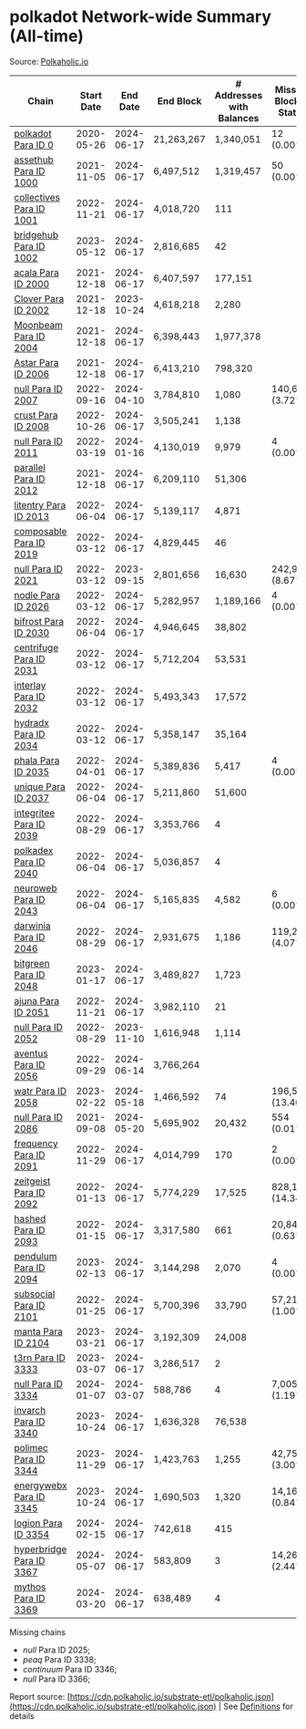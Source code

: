 # polkadot Network-wide Summary (All-time)

Source: [Polkaholic.io](https://polkaholic.io)


| Chain            | Start Date | End Date | End Block | # Addresses with Balances | Missing Blocks / Status |
| ---------------- | ---------- | ---------| --------- | ------------------------- | ----------------------- |
| [polkadot Para ID 0](/polkadot/0-polkadot) | 2020-05-26 | 2024-06-17 | 21,263,267 |  1,340,051 | 12 (0.00%)  |
| [assethub Para ID 1000](/polkadot/1000-assethub) | 2021-11-05 | 2024-06-17 | 6,497,512 |  1,319,457 | 50 (0.00%)  |
| [collectives Para ID 1001](/polkadot/1001-collectives) | 2022-11-21 | 2024-06-17 | 4,018,720 |  111 |    |
| [bridgehub Para ID 1002](/polkadot/1002-bridgehub) | 2023-05-12 | 2024-06-17 | 2,816,685 |  42 |    |
| [acala Para ID 2000](/polkadot/2000-acala) | 2021-12-18 | 2024-06-17 | 6,407,597 |  177,151 |    |
| [Clover Para ID 2002](/polkadot/2002-clover) | 2021-12-18 | 2023-10-24 | 4,618,218 |  2,280 |    |
| [Moonbeam Para ID 2004](/polkadot/2004-moonbeam) | 2021-12-18 | 2024-06-17 | 6,398,443 |  1,977,378 |    |
| [Astar Para ID 2006](/polkadot/2006-astar) | 2021-12-18 | 2024-06-17 | 6,413,210 |  798,320 |    |
| [null Para ID 2007](/polkadot/2007-kapex) | 2022-09-16 | 2024-04-10 | 3,784,810 |  1,080 | 140,668 (3.72%)  |
| [crust Para ID 2008](/polkadot/2008-crust) | 2022-10-26 | 2024-06-17 | 3,505,241 |  1,138 |    |
| [null Para ID 2011](/polkadot/2011-equilibrium) | 2022-03-19 | 2024-01-16 | 4,130,019 |  9,979 | 4 (0.00%)  |
| [parallel Para ID 2012](/polkadot/2012-parallel) | 2021-12-18 | 2024-06-17 | 6,209,110 |  51,306 |    |
| [litentry Para ID 2013](/polkadot/2013-litentry) | 2022-06-04 | 2024-06-17 | 5,139,117 |  4,871 |    |
| [composable Para ID 2019](/polkadot/2019-composable) | 2022-03-12 | 2024-06-17 | 4,829,445 |  46 |    |
| [null Para ID 2021](/polkadot/2021-efinity) | 2022-03-12 | 2023-09-15 | 2,801,656 |  16,630 | 242,949 (8.67%)  |
| [nodle Para ID 2026](/polkadot/2026-nodle) | 2022-03-12 | 2024-06-17 | 5,282,957 |  1,189,166 | 4 (0.00%)  |
| [bifrost Para ID 2030](/polkadot/2030-bifrost) | 2022-06-04 | 2024-06-17 | 4,946,645 |  38,802 |    |
| [centrifuge Para ID 2031](/polkadot/2031-centrifuge) | 2022-03-12 | 2024-06-17 | 5,712,204 |  53,531 |    |
| [interlay Para ID 2032](/polkadot/2032-interlay) | 2022-03-12 | 2024-06-17 | 5,493,343 |  17,572 |    |
| [hydradx Para ID 2034](/polkadot/2034-hydradx) | 2022-03-12 | 2024-06-17 | 5,358,147 |  35,164 |    |
| [phala Para ID 2035](/polkadot/2035-phala) | 2022-04-01 | 2024-06-17 | 5,389,836 |  5,417 | 4 (0.00%)  |
| [unique Para ID 2037](/polkadot/2037-unique) | 2022-06-04 | 2024-06-17 | 5,211,860 |  51,600 |    |
| [integritee Para ID 2039](/polkadot/2039-integritee) | 2022-08-29 | 2024-06-17 | 3,353,766 |  4 |    |
| [polkadex Para ID 2040](/polkadot/2040-polkadex) | 2022-06-04 | 2024-06-17 | 5,036,857 |  4 |    |
| [neuroweb Para ID 2043](/polkadot/2043-neuroweb) | 2022-06-04 | 2024-06-17 | 5,165,835 |  4,582 | 6 (0.00%)  |
| [darwinia Para ID 2046](/polkadot/2046-darwinia) | 2022-08-29 | 2024-06-17 | 2,931,675 |  1,186 | 119,220 (4.07%)  |
| [bitgreen Para ID 2048](/polkadot/2048-bitgreen) | 2023-01-17 | 2024-06-17 | 3,489,827 |  1,723 |    |
| [ajuna Para ID 2051](/polkadot/2051-ajuna) | 2022-11-21 | 2024-06-17 | 3,982,110 |  21 |    |
| [null Para ID 2052](/polkadot/2052-polkadot-parathread-2052) | 2022-08-29 | 2023-11-10 | 1,616,948 |  1,114 |    |
| [aventus Para ID 2056](/polkadot/2056-aventus) | 2022-09-29 | 2024-06-14 | 3,766,264 |   |    |
| [watr Para ID 2058](/polkadot/2058-watr) | 2023-02-22 | 2024-05-18 | 1,466,592 |  74 | 196,567 (13.40%)  |
| [null Para ID 2086](/polkadot/2086-kilt) | 2021-09-08 | 2024-05-20 | 5,695,902 |  20,432 | 554 (0.01%)  |
| [frequency Para ID 2091](/polkadot/2091-frequency) | 2022-11-29 | 2024-06-17 | 4,014,799 |  170 | 2 (0.00%)  |
| [zeitgeist Para ID 2092](/polkadot/2092-zeitgeist) | 2022-01-13 | 2024-06-17 | 5,774,229 |  17,525 | 828,192 (14.34%)  |
| [hashed Para ID 2093](/polkadot/2093-hashed) | 2022-01-15 | 2024-06-17 | 3,317,580 |  661 | 20,847 (0.63%)  |
| [pendulum Para ID 2094](/polkadot/2094-pendulum) | 2023-02-13 | 2024-06-17 | 3,144,298 |  2,070 | 4 (0.00%)  |
| [subsocial Para ID 2101](/polkadot/2101-subsocial) | 2022-01-25 | 2024-06-17 | 5,700,396 |  33,790 | 57,214 (1.00%)  |
| [manta Para ID 2104](/polkadot/2104-manta) | 2023-03-21 | 2024-06-17 | 3,192,309 |  24,008 |    |
| [t3rn Para ID 3333](/polkadot/3333-t3rn) | 2023-03-07 | 2024-06-17 | 3,286,517 |  2 |    |
| [null Para ID 3334](/polkadot/3334-polkadot-parathread-3334) | 2024-01-07 | 2024-03-07 | 588,786 |  4 | 7,005 (1.19%)  |
| [invarch Para ID 3340](/polkadot/3340-invarch) | 2023-10-24 | 2024-06-17 | 1,636,328 |  76,538 |    |
| [polimec Para ID 3344](/polkadot/3344-polimec) | 2023-11-29 | 2024-06-17 | 1,423,763 |  1,255 | 42,757 (3.00%)  |
| [energywebx Para ID 3345](/polkadot/3345-energywebx) | 2023-10-24 | 2024-06-17 | 1,690,503 |  1,320 | 14,163 (0.84%)  |
| [logion Para ID 3354](/polkadot/3354-logion) | 2024-02-15 | 2024-06-17 | 742,618 |  415 |    |
| [hyperbridge Para ID 3367](/polkadot/3367-hyperbridge) | 2024-05-07 | 2024-06-17 | 583,809 |  3 | 14,262 (2.44%)  |
| [mythos Para ID 3369](/polkadot/3369-mythos) | 2024-03-20 | 2024-06-17 | 638,489 |  4 |    |

Missing chains


* *null* Para ID 2025; 
* *peaq* Para ID 3338; 
* *continuum* Para ID 3346; 
* *null* Para ID 3366; 

Report source: [https://cdn.polkaholic.io/substrate-etl/polkaholic.json](https://cdn.polkaholic.io/substrate-etl/polkaholic.json) | See [Definitions](/DEFINITIONS.md) for details
